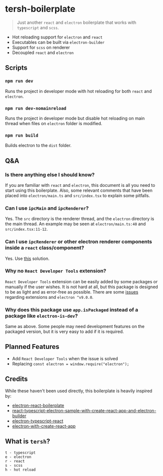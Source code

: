 # tersh-boilerplate

> Just another `react` and `electron` boilerplate that works with `typescript` and `scss`.

-   Hot reloading support for `electron` and `react`
-   Executables can be built via `electron-builder`
-   Support for `scss` on renderer
-   Decoupled `react` and `electron`

## Scripts

### `npm run dev`

Runs the project in developer mode with hot reloading for both `react` and `electron`.

### `npm run dev-nomainreload`

Runs the project in developer mode but disable hot reloading on main thread when files on `electron` folder is modified.

### `npm run build`

Builds electron to the `dist` folder.

## Q&A

### Is there anything else I should know?

If you are familiar with `react` and `electron`, this document is all you need to start using this boilerplate. Also, some relevant comments that have been placed into `electron/main.ts` and `src/index.tsx` to explain some pitfalls.

### Can I use `ipcMain` and `ipcRenderer`?

Yes. The `src` directory is the renderer thread, and the `electron` directory is the main thread. An example may be seen at `electron/main.ts:40` and `src/index.tsx:11-12`.

### Can I use `ipcRenderer` or other electron renderer components inside a `react` class/component?

Yes. Use [this](https://github.com/electron/electron/issues/9920) solution.

### Why no `React Developer Tools` extension?

`React Developer Tools` extension can be easily added by some packages or manually if the user wishes. It is not hard at all, but this package is designed to be as light and as error-free as possible. There are some [issues](https://github.com/electron/electron/issues/23662) regarding extensions and `electron ^v9.0.0`.

### Why does this package use `app.isPackaged` instead of a package like `electron-is-dev`?

Same as above. Some people may need development features on the packaged version, but it is very easy to add if it is required.

## Planned Features

-   Add `React Developer Tools` when the issue is solved
-   Replacing `const electron = window.require("electron");`

## Credits

While these haven't been used directly, this boilerplate is heavily inspired by:

-   [electron-react-boilerplate](https://github.com/electron-react-boilerplate/electron-react-boilerplate)
-   [react-typescript-electron-sample-with-create-react-app-and-electron-builder](https://github.com/yhirose/react-typescript-electron-sample-with-create-react-app-and-electron-builder)
-   [electron-typescript-react](https://github.com/diego3g/electron-typescript-react)
-   [electron-with-create-react-app](https://github.com/csepulv/electron-with-create-react-app)

## What is `tersh`?

```
t - typescript
e - electron
r - react
s - scss
h - hot reload
```
